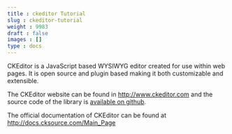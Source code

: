```yaml
---
title : ckeditor Tutorial
slug : ckeditor-tutorial
weight : 9983
draft : false
images : []
type : docs
---
```


CKEditor is a JavaScript based WYSIWYG editor created for use within web pages. It is open source and plugin based making it both customizable and extensible.

The CKEditor website can be found in http://www.ckeditor.com and the source code of the library is [available on github][1].

The official documentation of CKEditor can be found at http://docs.cksource.com/Main_Page


  [1]: https://github.com/ckeditor

